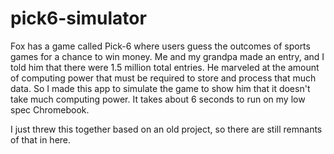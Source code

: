 # pick6-simulator

Fox has a game called Pick-6 where users guess the outcomes of sports games for a chance to win money. Me and my grandpa made an entry, and I told him that there were 1.5 million total entries. He marveled at the amount of computing power that must be required to store and process that much data. So I made this app to simulate the game to show him that it doesn't take much computing power. It takes about 6 seconds to run on my low spec Chromebook. 

I just threw this together based on an old project, so there are still remnants of that in here.  
